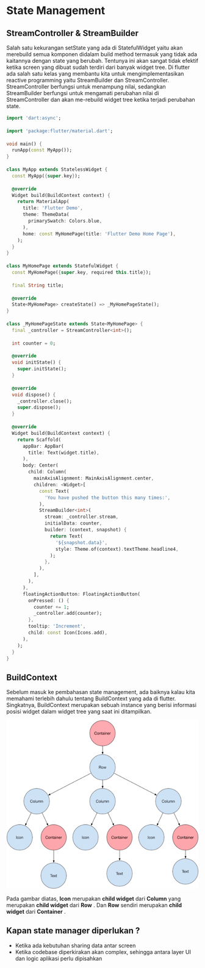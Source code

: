 # State Management

## StreamController & StreamBuilder
Salah satu kekurangan setState yang ada di StatefulWidget yaitu akan merebuild semua komponen didalam build method termasuk yang tidak ada kaitannya dengan state yang berubah. Tentunya ini akan sangat tidak efektif ketika screen yang dibuat sudah terdiri dari banyak widget tree. Di flutter ada salah satu kelas yang membantu kita untuk mengimplementasikan reactive programming yaitu StreamBuilder dan StreamController. StreamController berfungsi untuk menampung nilai, sedangkan StreamBuilder berfungsi untuk mengamati perubahan nilai di StreamController dan akan me-rebuild widget tree ketika terjadi perubahan state.

```dart
import 'dart:async';

import 'package:flutter/material.dart';

void main() {
  runApp(const MyApp());
}

class MyApp extends StatelessWidget {
  const MyApp({super.key});

  @override
  Widget build(BuildContext context) {
    return MaterialApp(
      title: 'Flutter Demo',
      theme: ThemeData(
        primarySwatch: Colors.blue,
      ),
      home: const MyHomePage(title: 'Flutter Demo Home Page'),
    );
  }
}

class MyHomePage extends StatefulWidget {
  const MyHomePage({super.key, required this.title});

  final String title;

  @override
  State<MyHomePage> createState() => _MyHomePageState();
}

class _MyHomePageState extends State<MyHomePage> {
  final _controller = StreamController<int>();

  int counter = 0;

  @override
  void initState() {
    super.initState();
  }

  @override
  void dispose() {
    _controller.close();
    super.dispose();
  }

  @override
  Widget build(BuildContext context) {
    return Scaffold(
      appBar: AppBar(
        title: Text(widget.title),
      ),
      body: Center(
        child: Column(
          mainAxisAlignment: MainAxisAlignment.center,
          children: <Widget>[
            const Text(
              'You have pushed the button this many times:',
            ),
            StreamBuilder<int>(
              stream: _controller.stream,
              initialData: counter,
              builder: (context, snapshot) {
                return Text(
                  '${snapshot.data}',
                  style: Theme.of(context).textTheme.headline4,
                );
              },
            ),
          ],
        ),
      ),
      floatingActionButton: FloatingActionButton(
        onPressed: () {
          counter += 1;
          _controller.add(counter);
        },
        tooltip: 'Increment',
        child: const Icon(Icons.add),
      ),
    );
  }
}
```

## BuildContext
Sebelum masuk ke pembahasan state management, ada baiknya kalau kita memahami terlebih dahulu tentang BuildContext yang ada di flutter. Singkatnya, BuildContext merupakan sebuah instance yang berisi informasi posisi widget dalam widget tree yang saat ini ditampilkan.

![image info](./images/widget-tree.png)

Pada gambar diatas, **Icon** merupakan **child widget** dari **Column** yang merupakan **child widget** dari **Row** . Dan **Row** sendiri merupakan **child widget** dari **Container** .

## Kapan state manager diperlukan ?

- Ketika ada kebutuhan sharing data antar screen
- Ketika codebase diperkirakan akan complex, sehingga antara layer UI dan logic aplikasi perlu dipisahkan